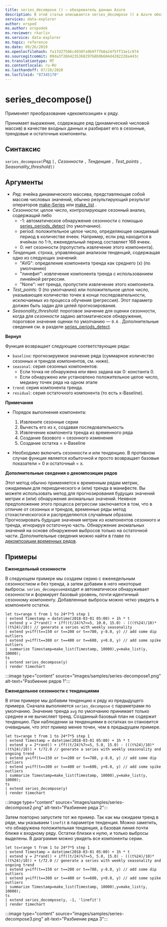 ```yaml
---
title: series_decompose () — обозреватель данных Azure
description: В этой статье описывается series_decompose () в Azure обозреватель данных.
services: data-explorer
author: orspod
ms.author: orspodek
ms.reviewer: rkarlin
ms.service: data-explorer
ms.topic: reference
ms.date: 09/26/2019
ms.openlocfilehash: fa17d27506c4930fa9b9f7fb0a24f5ff31e1c974
ms.sourcegitcommit: 09da3f26b4235368297b8b9b604d4282228a443c
ms.translationtype: MT
ms.contentlocale: ru-RU
ms.lasthandoff: 07/28/2020
ms.locfileid: "87345170"
---
```

# <a name="series_decompose"></a>series_decompose()

Применяет преобразование «декомпозиция» к ряду.  

Принимает выражение, содержащее ряд (динамический числовой массив) в качестве входных данных и разбирает его в сезонные, трендовые и остаточные компоненты.
 
## <a name="syntax"></a>Синтаксис

`series_decompose(`*Ряд* `[,` *Сезонности* `,` *Тенденция* `,` *Test_points* `,` *Seasonality_threshold*`])`

## <a name="arguments"></a>Аргументы

* *Ряд*: ячейка динамического массива, представляющая собой массив числовых значений, обычно результирующий результат операторов [make-Series](make-seriesoperator.md) или [make_list](makelist-aggfunction.md) .
* *Сезонности*: целое число, контролирующее сезонный анализ, содержащий либо
    * -1: автоматическое обнаружение сезонности с помощью [series_periods_detect](series-periods-detectfunction.md) (по умолчанию).
    * period: положительное целое число, определяющее ожидаемый период в количестве ячеек. Например, если ряд находится в ячейках по 1-h, еженедельный период составляет 168 ячеек.
    * 0: нет сезонности (пропустить извлечение этого компонента).    
* *Тенденция*. строка, управляющая анализом тенденций, содержащая одно из следующих значений:
    * "AVG": определение компонента тренда как среднего (x) (по умолчанию)
    * "линефит": извлечение компонента тренда с использованием линейной регрессии.
    * "None": нет тренда, пропустите извлечение этого компонента.    
* *Test_points*: 0 (по умолчанию) или положительное целое число, указывающее количество точек в конце последовательности, исключаемых из процесса обучения (регрессия). Этот параметр должен быть задан для целей прогнозирования.
* *Seasonality_threshold*: пороговое значение для оценки сезонности, когда для *сезонности* задано автоматическое обнаружение, пороговое значение оценки по умолчанию — `0.6` . Дополнительные сведения см. в разделе [series_periods_detect](series-periods-detectfunction.md).

**Вернул**

 Функция возвращает следующие соответствующие ряды:

* `baseline`: прогнозируемое значение ряда (суммарное количество сезонных и трендов компонентов, см. ниже).
* `seasonal`: серия сезонных компонентов:
    * Если точка не обнаружена или явно задана как 0: константа 0.
    * Если обнаружено или установлено положительное целое число, медиану точек ряда на одном этапе
* `trend`: серия компонента тренда.
* `residual`: серия остаточного компонента (то есть x-Baseline).
  

**Примечания**

* Порядок выполнения компонента:
    1. Извлеките сезонные серии
    2. Вычесть его из x, создавая последовательность
    3. Извлечение компонента тренда из временного ряда
    4. Создание базового = сезонного изменения
    5. Создание остатка = x-Baseline
    
* Необходимо включить сезонности и или тенденцию. В противном случае функция является избыточной и просто возвращает базовые показатели = 0 и остаточный = x.

**Дополнительные сведения о декомпозиции рядов**

Этот метод обычно применяется к временным рядам метрик, ожидаемым для периодического и (или) тренда в манифесте. Вы можете использовать метод для прогнозирования будущих значений метрик и (или) обнаружения аномальных значений. Неявное предположение этого процесса регрессии заключается в том, что в отличие от сезонных и трендов, временные ряды метод стохастическогося и распределяются случайным образом. Прогнозировать будущие значения метрик из компонентов сезонного и тренда, игнорируя остаточную часть. Обнаружение аномальных значений на основе обнаружения выбросов только на остаточной части. Дополнительные сведения можно найти в главе по [декомпозиции временных рядов](https://www.otexts.org/fpp/6).

## <a name="examples"></a>Примеры

**Еженедельный сезонности**

В следующем примере мы создаем серию с еженедельным сезонностиом и без тренда, а затем добавим в него некоторые выбросы. `series_decompose`находит и автоматически обнаруживает сезонности и формирует базовый уровень, почти идентичный сезонному компоненту. Добавленные выбросы можно четко увидеть в компоненте остатки.

<!-- csl: https://help.kusto.windows.net:443/Samples -->
```kusto
let ts=range t from 1 to 24*7*5 step 1 
| extend Timestamp = datetime(2018-03-01 05:00) + 1h * t 
| extend y = 2*rand() + iff((t/24)%7>=5, 10.0, 15.0) - (((t%24)/10)*((t%24)/10)) // generate a series with weekly seasonality
| extend y=iff(t==150 or t==200 or t==780, y-8.0, y) // add some dip outliers
| extend y=iff(t==300 or t==400 or t==600, y+8.0, y) // add some spike outliers
| summarize Timestamp=make_list(Timestamp, 10000),y=make_list(y, 10000);
ts 
| extend series_decompose(y)
| render timechart  
```

:::image type="content" source="images/samples/series-decompose1.png" alt-text="Разбиение рядов 1":::

**Еженедельное сезонности с тенденциями**

В этом примере мы добавим тенденцию к ряду из предыдущего примера. Сначала выполняется `series_decompose` с параметрами по умолчанию. Значение тренда `avg` по умолчанию принимает только среднее и не вычисляет тренд. Созданный базовый план не содержит тенденцию. При наблюдении за тенденциями в остатках он становится очевидным, что этот пример менее точен, чем в предыдущем примере.

<!-- csl: https://help.kusto.windows.net:443/Samples -->
```kusto
let ts=range t from 1 to 24*7*5 step 1 
| extend Timestamp = datetime(2018-03-01 05:00) + 1h * t 
| extend y = 2*rand() + iff((t/24)%7>=5, 5.0, 15.0) - (((t%24)/10)*((t%24)/10)) + t/72.0 // generate a series with weekly seasonality and ongoing trend
| extend y=iff(t==150 or t==200 or t==780, y-8.0, y) // add some dip outliers
| extend y=iff(t==300 or t==400 or t==600, y+8.0, y) // add some spike outliers
| summarize Timestamp=make_list(Timestamp, 10000),y=make_list(y, 10000);
ts 
| extend series_decompose(y)
| render timechart  
```

:::image type="content" source="images/samples/series-decompose2.png" alt-text="Разбиение ряда 2":::

Затем повторно запустите тот же пример. Так как мы ожидаем тренд в ряде, мы указываем `linefit` в параметре тенденция. Можно заметить, что обнаружена положительная тенденция, а базовая линия почти ближе к входному ряду. Остатки близки к нулю, и только выбросы выделены. В диаграмме можно увидеть все компоненты серии.

<!-- csl: https://help.kusto.windows.net:443/Samples -->
```kusto
let ts=range t from 1 to 24*7*5 step 1 
| extend Timestamp = datetime(2018-03-01 05:00) + 1h * t 
| extend y = 2*rand() + iff((t/24)%7>=5, 5.0, 15.0) - (((t%24)/10)*((t%24)/10)) + t/72.0 // generate a series with weekly seasonality and ongoing trend
| extend y=iff(t==150 or t==200 or t==780, y-8.0, y) // add some dip outliers
| extend y=iff(t==300 or t==400 or t==600, y+8.0, y) // add some spike outliers
| summarize Timestamp=make_list(Timestamp, 10000),y=make_list(y, 10000);
ts 
| extend series_decompose(y, -1, 'linefit')
| render timechart  
```

:::image type="content" source="images/samples/series-decompose3.png" alt-text="Разбиение ряда 3":::
